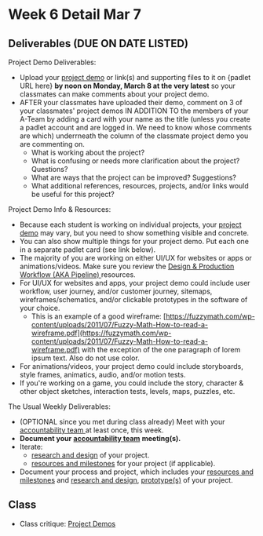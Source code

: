 # Week 6 Detail Mar 7

## Deliverables (DUE ON DATE LISTED)

Project Demo Deliverables:

* Upload your [project demo](../critiques-demos-presentations-and-exhibition/project\_demo.md) or link(s) and supporting files to it on {padlet URL here} **by noon on Monday, March 8 at the very latest** so your classmates can make comments about your project demo.
* AFTER your classmates have uploaded their demo, comment on 3 of your classmates' project demos IN ADDITION TO the members of your A-Team by adding a card with your name as the title (unless you create a padlet account and are logged in. We need to know whose comments are which) underrneath the column of the classmate project demo you are commenting on.
  * What is working about the project?
  * What is confusing or needs more clarification about the project? Questions?
  * What are ways that the project can be improved? Suggestions?
  * What additional references, resources, projects, and/or links would be useful for this project?

Project Demo Info & Resources:

* Because each student is working on individual projects, your [project demo](../critiques-demos-presentations-and-exhibition/project\_demo.md) may vary, but you need to show something visible and concrete.&#x20;
* You can also show multiple things for your project demo. Put each one in a separate padlet card (see link below).
* The majority of you are working on either UI/UX for websites or apps or animations/videos. Make sure you review the [Design & Production Workflow (AKA Pipeline) ](../design-and-production-workflow.md)resources.
* For UI/UX for websites and apps, your project demo could include user workflow, user journey, and/or customer journey, sitemaps, wireframes/schematics, and/or clickable prototypes in the software of your choice.&#x20;
  * This is an example of a good wireframe: [https://fuzzymath.com/wp-content/uploads/2011/07/Fuzzy-Math-How-to-read-a-wireframe.pdf](https://fuzzymath.com/wp-content/uploads/2011/07/Fuzzy-Math-How-to-read-a-wireframe.pdf) with the exception of the one paragraph of lorem ipsum text. Also do not use color.
* For animations/videos, your project demo could include storyboards, style frames, animatics, audio, and/or motion tests. &#x20;
* If you're working on a game, you could include the story, character & other object sketches, interaction tests, levels, maps, puzzles, etc.&#x20;

The Usual Weekly Deliverables:

* (OPTIONAL since you met during class already) Meet with your [accountability team ](../assignments/accountability\_partner.md)at least once, this week.&#x20;
* **Document your** [**accountability team**](../assignments/accountability\_partner.md) **meeting(s).**
* Iterate:&#x20;
  * [research and design](../project\_plan/) of your project.
  * [resources and milestones](../project\_plan/) for your project (if applicable).
* Document your process and project, which includes your [resources and milestones](../project\_plan/) and [research and design](../project\_plan/), [prototype(s)](../project\_plan/) of your project.

## Class

* Class critique: [Project Demos](../critiques-demos-presentations-and-exhibition/project\_demo.md)
